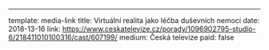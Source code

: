 ---
template: media-link
title:  Virtuální realita jako léčba duševních nemocí
date: 2018-13-16
link: https://www.ceskatelevize.cz/porady/1096902795-studio-6/218411010100316/cast/607199/
medium: Česká televize
paid: false